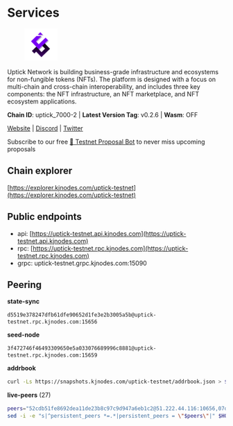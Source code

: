 # Services

<figure><img src="https://raw.githubusercontent.com/kj89/cosmos-images/main/logos/uptick.png" alt=""><figcaption></figcaption></figure>

Uptick Network is building business-grade infrastructure and  ecosystems for non-fungible tokens (NFTs). The platform is  designed with a focus on multi-chain and cross-chain interoperability,  and includes three key components: the NFT infrastructure, an NFT  marketplace, and NFT ecosystem applications.

**Chain ID**: uptick_7000-2 | **Latest Version Tag**: v0.2.6 | **Wasm**: OFF

[Website](https://uptick.network) | [Discord](https://discord.gg/UzeHS7fu5H) | [Twitter](https://twitter.com/uptickproject)



Subscribe to our free [🤖 Testnet Proposal Bot](https://t.me/kjnodes_testnet_proposal_bot) to never miss upcoming proposals


## Chain explorer
[https://explorer.kjnodes.com/uptick-testnet](https://explorer.kjnodes.com/uptick-testnet)

## Public endpoints

* api: [https://uptick-testnet.api.kjnodes.com](https://uptick-testnet.api.kjnodes.com)
* rpc: [https://uptick-testnet.rpc.kjnodes.com](https://uptick-testnet.rpc.kjnodes.com)
* grpc: uptick-testnet.grpc.kjnodes.com:15090

## Peering

**state-sync**

```text
d5519e378247dfb61dfe90652d1fe3e2b3005a5b@uptick-testnet.rpc.kjnodes.com:15656
```

**seed-node**

```text
3f472746f46493309650e5a033076689996c8881@uptick-testnet.rpc.kjnodes.com:15659
```

**addrbook**
```bash
curl -Ls https://snapshots.kjnodes.com/uptick-testnet/addrbook.json > $HOME/.uptickd/config/addrbook.json
```

**live-peers** (27)
```bash
peers="52cdb51fe8692dea11de23b8c97c9d947a6eb1c2@51.222.44.116:10656,07df6fd3f41c4bda761931831439ab248eb3dae4@91.223.3.190:55056,04196aaa08949308f04c7a1467ee02c24e58a1af@185.246.84.32:26656,d5519e378247dfb61dfe90652d1fe3e2b3005a5b@65.109.68.190:15656,174a57a0d4b914b5a9823a5f3f47ae4b06d9809e@65.108.206.118:60956,1c66685cbf5c8dc0a739eb57c896d35eb2eed17c@65.109.50.106:28656,0afb5ce897e69eec34fb32bf87f4a2f93f79e0b3@65.109.65.210:30656,b483acbcae7ccd1244f588144245e9d1124c3de5@88.99.56.200:26666,7831b5c5cc90fa95ea99a0cea5d1ad07dfcc7b9c@185.245.183.187:26656,af5262526a0800a29a0a7194e1488a9fa62d0005@195.3.223.208:26656,a818920590d15226a206ec4c73b1c5c20c56a435@65.21.134.202:26666,e24bde7fe207160442fe6b93ee376a739def5757@51.222.248.153:26656,7849e4320385434b0828a3e0206a3b69767393f6@65.109.91.227:26656,878101ab9ad2402bfd700a3da58223778461c753@185.245.182.152:26656,6a775f6034f64827a6220de07b1ad344284bbf51@194.163.155.84:46656,b9d3fe835ded0b93c39befad43fb3c4964ae740f@91.195.101.100:26656,1bb6d67af0dd1d452e294e9df430d07bccefe502@185.215.167.241:26656,7a4f1c0baa2ff31c02163fb658c4eb8d119193c7@95.214.52.173:18656,be823fc2f0e81ac3003ec20eba05bd963c0f3aac@95.217.4.62:26656,eb5a3112a64944e2bd701ff8aa99ab95209c6310@185.198.27.110:26656,9b7b2fb9d1416f9feadf5a58b29de0bc150d974d@65.109.89.5:30656,86f50af23369997882ca3988eabeba998b4f07cc@65.109.92.79:10656,d8777278648d8fc93800692a8b96a7f104df4f9a@194.163.135.127:26656,9de4c96ffa9540286b5251b50dd373ac46da3cdd@178.63.52.213:11656,2298edffe9306e4d9370233c1d29dab567829095@144.91.78.28:26656,3edfe380f7eff0658582c158f2eecebae2e0fed7@213.239.213.179:26656,e14c53936f604624461cdecd5159802299d90029@159.148.146.144:26656"
sed -i -e "s|^persistent_peers *=.*|persistent_peers = \"$peers\"|" $HOME/.uptickd/config/config.toml
```
